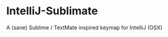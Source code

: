 IntelliJ-Sublimate
==================

A (sane) Sublime / TextMate inspired keymap for IntelliJ (OSX)